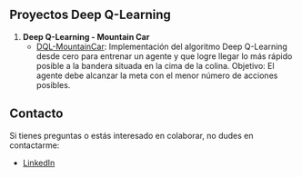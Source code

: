 ## Proyectos Deep Q-Learning

1. **Deep Q-Learning - Mountain Car**
   - [DQL-MountainCar](./DQL-MOUNTAIN_CAR): Implementación del algoritmo Deep Q-Learning desde cero para entrenar un agente y que logre llegar lo más rápido posible a la bandera situada en la cima de la colina. Objetivo: El agente debe alcanzar la meta con el menor número de acciones posibles.

## Contacto

Si tienes preguntas o estás interesado en colaborar, no dudes en contactarme:

- [LinkedIn](https://www.linkedin.com/in/diana-marysabell-llamoca-z%C3%A1rate-44489130a/)

